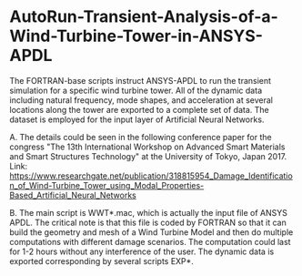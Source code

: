 # AutoRun-Transient-Analysis-of-a-Wind-Turbine-Tower-in-ANSYS-APDL
The FORTRAN-base scripts instruct ANSYS-APDL to run the transient simulation for a specific wind turbine tower. All of the dynamic data including natural frequency, mode shapes, and acceleration at several locations along the tower are exported to a complete set of data. The dataset is employed for the input layer of Artificial Neural Networks.

A. The details could be seen in the following conference paper for the congress "The 13th International Workshop on Advanced Smart Materials and Smart Structures Technology" at the University of Tokyo, Japan 2017. Link: https://www.researchgate.net/publication/318815954_Damage_Identification_of_Wind-Turbine_Tower_using_Modal_Properties-Based_Artificial_Neural_Networks

B. The main script is WWT*.mac, which is actually the input file of ANSYS APDL. The critical note is that this file is coded by FORTRAN so that it can build the geometry and mesh of a Wind Turbine Model and then do multiple computations with different damage scenarios. The computation could last for 1-2 hours without any interference of the user. The dynamic data is exported corresponding by several scripts EXP*.

